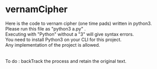 # vernamCipher
Here is the code to vernam cipher (one time pads) written in python3.<br>
Please run this file as "python3 a.py" .<br>
Executing with "Python" without a "3" will give syntax errors.<br>
You need to install Python3 on your CLI for this project.<br>
Any implementation of the project is allowed.<br>
 <br>
 <br>
To do : backTrack the process and retain the original text.


